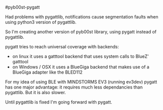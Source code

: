 #pyb00st-pygatt

Had problems with pygattlib, notifications cause segmentation faults when using
python3 version of pygattlib.

So I'm creating another version of pyb00st library, using pygatt instead of pygattlib.

pygatt tries to reach universal coverage with backends:
- on linux it uses a gatttool backend that uses system calls to BlueZ' gatttool
- on Windows / OSX it uses a BlueGiga backend that makes use of a BlueGiga adapter like the BLED112

For my idea of using BLE with MINDSTORMS EV3 (running ev3dev) pygatt has one major advantage: it
requires much less dependancies than pygattlib. But it is also slower.

Until pygattlib is fixed I'm going forward with pygatt.
